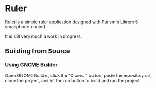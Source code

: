 # Ruler

Ruler is a simple ruler application
designed with Purism's Librem 5 smartphone in mind.

It is still very much a work in progress.

## Building from Source

### Using GNOME Builder

Open GNOME Builder, click the "Clone..." button, paste the repository url, clone the project, and hit the run button to build and run the project.

